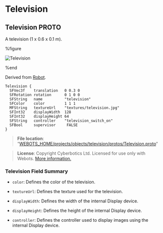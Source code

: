 # Television

## Television PROTO

A television (1 x 0.6 x 0.1 m).

%figure

![Television](images/objects/television/Television/model.png)

%end

Derived from [Robot](../reference/robot.md).

```
Television {
  SFVec3f    translation   0 0.3 0
  SFRotation rotation      0 1 0 0
  SFString   name          "television"
  SFColor    color         1 1 1
  MFString   textureUrl    "textures/television.jpg"
  SFInt32    displayWidth  128
  SFInt32    displayHeight 64
  SFString   controller    "television_switch_on"
  SFBool     supervisor     FALSE
}
```

> **File location**: "[WEBOTS\_HOME/projects/objects/television/protos/Television.proto](https://github.com/omichel/webots/tree/master/projects/objects/television/protos/Television.proto)"

> **License**: Copyright Cyberbotics Ltd. Licensed for use only with Webots.
[More information.](https://cyberbotics.com/webots_assets_license)

### Television Field Summary

- `color`: Defines the color of the television.

- `textureUrl`: Defines the texture used for the television.

- `displayWidth`: Defines the width of the internal Display device.

- `displayHeight`: Defines the height of the internal Display device.

- `controller`: Defines the controller used to display images using the internal Display device.

